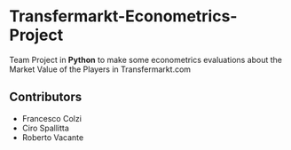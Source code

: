 # Transfermarkt-Econometrics-Project

Team Project in **Python** to make some econometrics evaluations about the Market Value of the Players in Transfermarkt.com

## Contributors

- Francesco Colzi
- Ciro Spallitta
- Roberto Vacante
